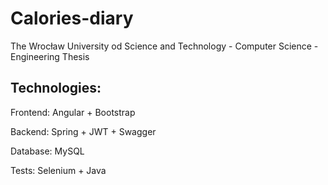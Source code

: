 # Calories-diary
The Wrocław University od Science and Technology - Computer Science - Engineering Thesis

## Technologies:
Frontend: Angular + Bootstrap

Backend: Spring + JWT + Swagger

Database: MySQL

Tests: Selenium + Java
